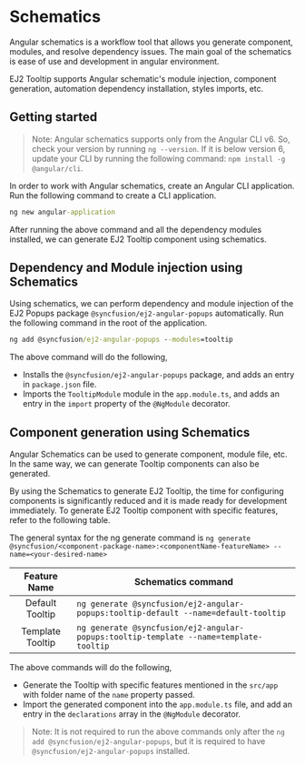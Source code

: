 # Schematics

Angular schematics is a workflow tool that allows you generate component, modules, and resolve dependency issues. The main
goal of the schematics is ease of use and development in angular environment.

EJ2 Tooltip supports Angular schematic's module injection, component generation, automation dependency installation, styles
imports, etc.

## Getting started

> Note: Angular schematics supports only from the Angular CLI v6. So, check your version by running `ng --version`. If it
is below version 6, update your CLI by running the following command: `npm install -g @angular/cli`.

In order to work with Angular schematics, create an Angular CLI application. Run the following command to create a CLI
application.

```cmd
ng new angular-application
```

After running the above command and all the dependency modules installed, we can generate EJ2 Tooltip component using schematics.

## Dependency and Module injection using Schematics

Using schematics, we can perform dependency and module injection of the EJ2 Popups package
`@syncfusion/ej2-angular-popups` automatically. Run the following command in the root of the application.

```cmd
ng add @syncfusion/ej2-angular-popups --modules=tooltip
```

The above command will do the following,

* Installs the `@syncfusion/ej2-angular-popups` package, and adds an entry in `package.json` file.
* Imports the `TooltipModule` module in the `app.module.ts`, and adds an entry in the `import` property of the `@NgModule` decorator.

## Component generation using Schematics

Angular Schematics can be used to generate component, module file, etc. In the same way, we can generate Tooltip components
can also be generated.

By using the Schematics to generate EJ2 Tooltip, the time for configuring components is significantly reduced and it is
made ready for development immediately. To generate EJ2 Tooltip component with specific features, refer to the
following table.

The general syntax for the ng generate command is
`ng generate @syncfusion/<component-package-name>:<componentName-featureName> --name=<your-desired-name>`

| Feature Name     |  Schematics command                                                                   |
|     :-:          |  ---                                                                                  |
| Default Tooltip  | `ng generate @syncfusion/ej2-angular-popups:tooltip-default --name=default-tooltip`   |
| Template Tooltip | `ng generate @syncfusion/ej2-angular-popups:tooltip-template --name=template-tooltip` |

The above commands will do the following,

* Generate the Tooltip with specific features mentioned in the `src/app` with folder name of the `name` property passed.
* Import the generated component into the `app.module.ts` file, and add an entry in the `declarations` array in the `@NgModule` decorator.

> Note: It is not required to run the above commands only after the `ng add @syncfusion/ej2-angular-popups`, but it
is required to have `@syncfusion/ej2-angular-popups` installed.
